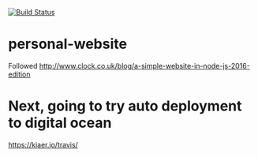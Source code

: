 [![Build Status](https://travis-ci.org/YenF/personal-website.svg?branch=master)](https://travis-ci.org/YenF/personal-website)

# personal-website

Followed http://www.clock.co.uk/blog/a-simple-website-in-node-js-2016-edition

# Next, going to try auto deployment to digital ocean
https://kjaer.io/travis/
